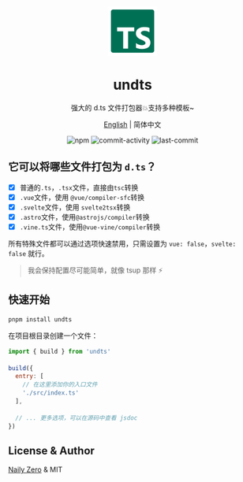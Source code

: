 <div align="center">

<img src="https://github.com/unbuilderjs/undts/blob/v1/tsdef.svg?raw=true" width="100" height="100" />

# undts

强大的 d.ts 文件打包器💥支持多种模板~

[English](./README.md) | 简体中文

![npm](https://img.shields.io/npm/v/undts)
![commit-activity](https://img.shields.io/github/commit-activity/m/unbuilderjs/undts)
![last-commit](https://img.shields.io/github/last-commit/unbuilderjs/undts)

</div>

## 它可以将哪些文件打包为 `d.ts`？

- [x] 普通的`.ts`，`.tsx`文件，直接由`tsc`转换
- [x] `.vue`文件，使用 `@vue/compiler-sfc`转换
- [x] `.svelte`文件，使用 `svelte2tsx`转换
- [x] `.astro`文件，使用`@astrojs/compiler`转换
- [x] `.vine.ts`文件，使用`@vue-vine/compiler`转换

所有特殊文件都可以通过选项快速禁用，只需设置为 `vue: false`，`svelte: false` 就行。

> 我会保持配置尽可能简单，就像 tsup 那样 ⚡️

## 快速开始

```bash
pnpm install undts
```

在项目根目录创建一个文件：

```js
import { build } from 'undts'

build({
  entry: [
    // 在这里添加你的入口文件
    './src/index.ts'
  ],

  // ... 更多选项，可以在源码中查看 jsdoc
})
```

## License & Author

[Naily Zero](https://github.com/groupguanfang) & MIT
